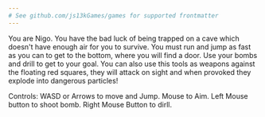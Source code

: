 ```yaml
---
# See github.com/js13kGames/games for supported frontmatter
---
```

You are Nigo. You have the bad luck of being trapped on a cave which doesn't have enough air for you to survive. You must run and jump as fast as you can to get to the bottom, where you will find a door. Use your bombs and drill to get to your goal. You can also use this tools as weapons against the floating red squares, they will attack on sight and when provoked they explode into dangerous particles!

Controls:
WASD or Arrows to move and Jump.
Mouse to Aim.
Left Mouse button to shoot bomb.
Right Mouse Button to dirll.